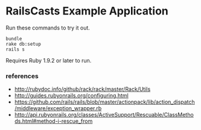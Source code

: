 # RailsCasts Example Application

Run these commands to try it out.

```
bundle
rake db:setup
rails s
```

Requires Ruby 1.9.2 or later to run.

### references
* http://rubydoc.info/github/rack/rack/master/Rack/Utils
* http://guides.rubyonrails.org/configuring.html
* https://github.com/rails/rails/blob/master/actionpack/lib/action_dispatch/middleware/exception_wrapper.rb
* http://api.rubyonrails.org/classes/ActiveSupport/Rescuable/ClassMethods.html#method-i-rescue_from
